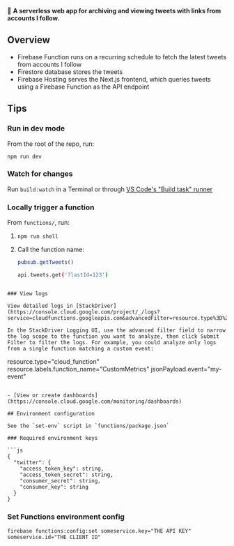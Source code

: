 🏡 **A serverless web app for archiving and viewing tweets with links from accounts I follow.**

## Overview

- Firebase Function runs on a recurring schedule to fetch the latest tweets from accounts I follow
- Firestore database stores the tweets
- Firebase Hosting serves the Next.js frontend, which queries tweets using a Firebase Function as the API endpoint

## Tips

### Run in dev mode

From the root of the repo, run:

```
npm run dev
```

### Watch for changes

Run `build:watch` in a Terminal or through [VS Code's "Build task" runner](https://code.visualstudio.com/docs/typescript/typescript-compiling#_step-2-run-the-typescript-build)

### Locally trigger a function

From `functions/`, run:

1. `npm run shell`
1. Call the function name:

   ```sh
   pubsub.getTweets()
   ```

   ```sh
   api.tweets.get('?lastId=123')
   ```

```

### View logs

View detailed logs in [StackDriver](https://console.cloud.google.com/project/_/logs?service=cloudfunctions.googleapis.com&advancedFilter=resource.type%3D%22cloud_function%22%0A)

In the StackDriver Logging UI, use the advanced filter field to narrow the log scope to the function you want to analyze, then click Submit Filter to filter the logs. For example, you could analyze only logs from a single function matching a custom event:

```

resource.type="cloud_function"
resource.labels.function_name="CustomMetrics"
jsonPayload.event="my-event"

````

- [View or create dashboards](https://console.cloud.google.com/monitoring/dashboards)

## Environment configuration

See the `set-env` script in `functions/package.json`

### Required environment keys

```js
{
  "twitter": {
    "access_token_key": string,
    "access_token_secret": string,
    "consumer_secret": string,
    "consumer_key": string
  }
}
````

### Set Functions environment config

```
firebase functions:config:set someservice.key="THE API KEY" someservice.id="THE CLIENT ID"
```
